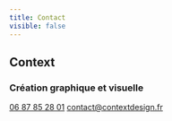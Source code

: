 ```yaml
---
title: Contact
visible: false
---
```


## Context
### Création graphique et visuelle
[06 87 85 28 01](tel:+33687852801)
[contact@contextdesign.fr](mailto:contact@contextdesign.fr)